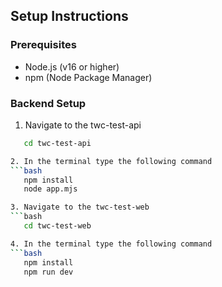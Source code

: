 ## Setup Instructions

### Prerequisites
- Node.js (v16 or higher)
- npm (Node Package Manager)

### Backend Setup
1. Navigate to the twc-test-api
```bash
   cd twc-test-api

2. In the terminal type the following command
```bash
   npm install
   node app.mjs

3. Navigate to the twc-test-web
```bash
   cd twc-test-web

4. In the terminal type the following command
```bash
   npm install
   npm run dev
